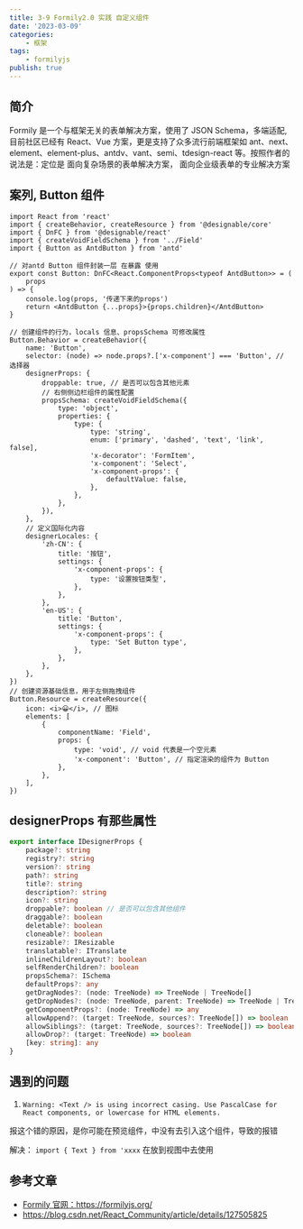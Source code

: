 ```yaml
---
title: 3-9 Formily2.0 实践 自定义组件
date: '2023-03-09'
categories:
    - 框架
tags:
    - formilyjs
publish: true
---
```


## 简介

Formily 是一个与框架无关的表单解决方案，使用了 JSON Schema，多端适配,目前社区已经有 React、Vue 方案，更是支持了众多流行前端框架如 ant、next、element、element-plus、antdv、vant、semi、tdesign-react 等。按照作者的说法是：定位是 面向复杂场景的表单解决方案， 面向企业级表单的专业解决方案

## 案列, Button 组件

```tsx
import React from 'react'
import { createBehavior, createResource } from '@designable/core'
import { DnFC } from '@designable/react'
import { createVoidFieldSchema } from '../Field'
import { Button as AntdButton } from 'antd'

// 对antd Button 组件封装一层 在暴露 使用
export const Button: DnFC<React.ComponentProps<typeof AntdButton>> = (
    props
) => {
    console.log(props, '传递下来的props')
    return <AntdButton {...props}>{props.children}</AntdButton>
}

// 创建组件的行为，locals 信息、propsSchema 可修改属性
Button.Behavior = createBehavior({
    name: 'Button',
    selector: (node) => node.props?.['x-component'] === 'Button', // 选择器
    designerProps: {
        droppable: true, // 是否可以包含其他元素
        // 右侧侧边栏组件的属性配置
        propsSchema: createVoidFieldSchema({
            type: 'object',
            properties: {
                type: {
                    type: 'string',
                    enum: ['primary', 'dashed', 'text', 'link', false],
                    'x-decorator': 'FormItem',
                    'x-component': 'Select',
                    'x-component-props': {
                        defaultValue: false,
                    },
                },
            },
        }),
    },
    // 定义国际化内容
    designerLocales: {
        'zh-CN': {
            title: '按钮',
            settings: {
                'x-component-props': {
                    type: '设置按钮类型',
                },
            },
        },
        'en-US': {
            title: 'Button',
            settings: {
                'x-component-props': {
                    type: 'Set Button type',
                },
            },
        },
    },
})
// 创建资源基础信息，用于左侧拖拽组件
Button.Resource = createResource({
    icon: <i>😀</i>, // 图标
    elements: [
        {
            componentName: 'Field',
            props: {
                type: 'void', // void 代表是一个空元素
                'x-component': 'Button', // 指定渲染的组件为 Button
            },
        },
    ],
})
```

## designerProps 有那些属性

```ts
export interface IDesignerProps {
    package?: string
    registry?: string
    version?: string
    path?: string
    title?: string
    description?: string
    icon?: string
    droppable?: boolean // 是否可以包含其他组件
    draggable?: boolean
    deletable?: boolean
    cloneable?: boolean
    resizable?: IResizable
    translatable?: ITranslate
    inlineChildrenLayout?: boolean
    selfRenderChildren?: boolean
    propsSchema?: ISchema
    defaultProps?: any
    getDragNodes?: (node: TreeNode) => TreeNode | TreeNode[]
    getDropNodes?: (node: TreeNode, parent: TreeNode) => TreeNode | TreeNode[]
    getComponentProps?: (node: TreeNode) => any
    allowAppend?: (target: TreeNode, sources?: TreeNode[]) => boolean
    allowSiblings?: (target: TreeNode, sources?: TreeNode[]) => boolean
    allowDrop?: (target: TreeNode) => boolean
    [key: string]: any
}
```

## 遇到的问题

1. `Warning: <Text /> is using incorrect casing. Use PascalCase for React components, or lowercase for HTML elements.`

报这个错的原因，是你可能在预览组件，中没有去引入这个组件，导致的报错

解决： `import { Text } from 'xxxx` 在放到视图中去使用

## 参考文章

-   <a target="_blank" href="https://formilyjs.org/">Formily 官网：https://formilyjs.org/</a>
-   <a target="_blank" href="https://blog.csdn.net/React_Community/article/details/127505825">https://blog.csdn.net/React_Community/article/details/127505825</a>
